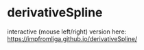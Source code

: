 # derivativeSpline

interactive (mouse left/right) version here:
https://impfromliga.github.io/derivativeSpline/
